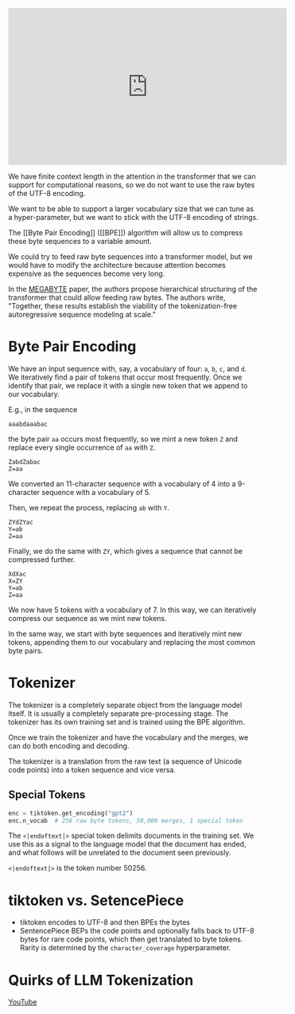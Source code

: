 <iframe width="560" height="315" src="https://www.youtube.com/embed/zduSFxRajkE?si=JcTB1XTBrQf2t_Vt" title="YouTube video player" frameborder="0" allow="accelerometer; autoplay; clipboard-write; encrypted-media; gyroscope; picture-in-picture; web-share" allowfullscreen></iframe>

We have finite context length in the attention in the transformer that we can support for computational reasons, so we do not want to use the raw bytes of the UTF-8 encoding.

We want to be able to support a larger vocabulary size that we can tune as a hyper-parameter, but we want to stick with the UTF-8 encoding of strings.

The [[Byte Pair Encoding]] ([[BPE]]) algorithm will allow us to compress these byte sequences to a variable amount.

We could try to feed raw byte sequences into a transformer model, but we would have to modify the architecture because attention becomes expensive as the sequences become very long.

In the [MEGABYTE](https://arxiv.org/abs/2305.07185) paper, the authors propose hierarchical structuring of the transformer that could allow feeding raw bytes. The authors write, "Together, these results establish the viability of the tokenization-free autoregressive sequence modeling at scale."

# Byte Pair Encoding

We have an input sequence with, say, a vocabulary of four: `a`, `b`, `c`, and `d`. We iteratively find a pair of tokens that occur most frequently. Once we identify that pair, we replace it with a single new token that we append to our vocabulary.

E.g., in the sequence

```
aaabdaaabac
```

the byte pair `aa` occurs most frequently, so we mint a new token `Z` and replace every single occurrence of `aa` with `Z`.

```
ZabdZabac
Z=aa
```

We converted an 11-character sequence with a vocabulary of 4 into a 9-character sequence with a vocabulary of 5.

Then, we repeat the process, replacing `ab` with `Y`.

```
ZYdZYac
Y=ab
Z=aa
```

Finally, we do the same with `ZY`, which gives a sequence that cannot be compressed further.

```
XdXac
X=ZY
Y=ab
Z=aa
```

We now have 5 tokens with a vocabulary of 7. In this way, we can iteratively compress our sequence as we mint new tokens.

In the same way, we start with byte sequences and iteratively mint new tokens, appending them to our vocabulary and replacing the most common byte pairs.

# Tokenizer

The tokenizer is a completely separate object from the language model itself. It is usually a completely separate pre-processing stage. The tokenizer has its own training set and is trained using the BPE algorithm.

Once we train the tokenizer and have the vocabulary and the merges, we can do both encoding and decoding.

The tokenizer is a translation from the raw text (a sequence of Unicode code points) into a token sequence and vice versa.

## Special Tokens

```python
enc = tiktoken.get_encoding("gpt2")
enc.n_vocab  # 256 raw byte tokens, 50,000 merges, 1 special token
```

The `<|endoftext|>` special token delimits documents in the training set. We use this as a signal to the language model that the document has ended, and what follows will be unrelated to the document seen previously.

`<|endoftext|>` is the token number 50256.

# tiktoken vs. SetencePiece

- tiktoken encodes to UTF-8 and then BPEs the bytes
- SentencePiece BEPs the code points and optionally falls back to UTF-8 bytes for rare code points, which then get translated to byte tokens. Rarity is determined by the `character_coverage` hyperparameter.

# Quirks of LLM Tokenization

[YouTube](https://www.youtube.com/watch?v=zduSFxRajkE&t=6701s)
